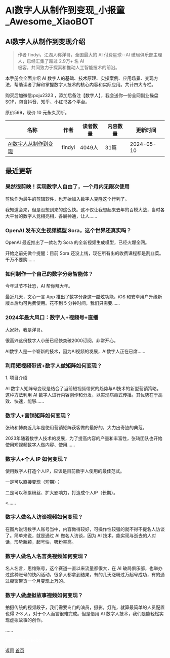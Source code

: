 # AI数字人从制作到变现_小报童_Awesome_XiaoBOT

## AI数字人从制作到变现介绍
> 作者 findyi，江湖人称洋哥，全国最大的 AI 付费星球--AI 破局俱乐部主理人，已经汇集了超过 2.9万+ 名 AI  
极客，共同致力于探索和推动人工智能技术的前沿。    
    
本手册会全面介绍 AI 数字人的基础、技术原理、实操案例、应用场景、变现方法，帮助读者了解和掌握数字人技术的核心内容和实际应用。共计四大专栏。    
    
购买后加微信:poju2323 ，添加后备注【数字人】，我会送你一份全网副业操盘SOP，包含抖音、知乎、小红书各个平台。    
    
原价599，现价 10 元永久买断。  
  


|名称|作者|读者数量|内容数量|更新时间|
|---|---|---|---|---|
|[AI数字人从制作到变现](https://xiaobot.net/p/1234569?refer=0b133df9-27dc-423b-8101-639049001c13)|findyi|4049人|31篇|2024-05-10|

## 最近更新
### 果然很剪映！实现数字人自由了，一个月内无限次使用

剪映作为最牛的剪辑软件，也开始加入数字人克隆这个行列了。

我知道会来，但是没想到来的这么快。这不仅让我想起来去年的百模大战，当时各大平台的数字人竞相亮相，各展神通，让人......

### OpenAI 发布文生视频模型 Sora，这个世界还真实吗？

OpenAI 最近推出了一款名为 Sora 的全新视频生成模型，已经火爆全网。

开始之前先做个提醒：目前 Sora 还没上线，现在所有出的收费课程都是割韭菜。千万不要购......

### 如何制作一个自己的数字分身智能体？

今年过节不社恐，AI 帮你拜大年。

最近几天，文心一言 App 推出了数字分身这一酷炫功能，iOS 和安卓用户升级新版本后均可免费使用。花不到 5 分钟时间，我们只需要......

### 2024年最大风口：数字人+视频号+直播

大家好，我是洋哥。

很高兴这份数字人小册已经快突破2000订阅，非常开心。

AI数字人是一个崭新的技术，因为AI视频的发展，AI数字人正在已席......

### 利用短视频带货+数字人做矩阵如何变现？

1\. 项目介绍

AI 数字人矩阵号变现是结合了当前短视频带货的趋势与AI技术的新型营销策略。这种方法利用 AI
数字人进行内容创作和分发，以实现病毒式传播。其优势在于高效、快速，能够......

### 数字人+营销矩阵如何变现？

张琦和博商近几年是使用营销矩阵获客做的最好的，大力出奇迹的典范。

2023年随着数字人技术的发展，为了提高内容的产量和丰富性，张琦团队也开始使用短视频数字人做内容、使用......

### 数字人+个人 IP 如何变现？

使用数字人打造个人IP，应该是目前数字人使用的最佳范式。

一是可以直接变现（短期）；

二是可以积累粉丝、扩大影响力，打造成个人IP（长期）。

<......

### 数字人做名人访谈视频如何变现？

在图片说话数字人账号当中，内容做得较好，可操作性较强的就不得不提名人访谈了。简单来说，就是通过 AI 做名人访谈，因为 AI
技术，能实现与逝去的人对话，形势新颖，起号快，吸粉率高。

### 数字人做名人名言类视频如何变现？

名人名言，思维账号，这个赛道一直以来流量都很大，在 AI
破局俱乐部，也举办过这种账号的快闪活动，很多人都拿到结果，有的几天涨粉过万起号成功，有的通过橱窗带货一个月变现上万的。

### 数字人做虚拟故事视频如何变现？

拍摄传统的视频段子，我们需要专门的演员，摄影，灯光，就算最简单的人员配置也得 2-3 人，对于个人而言很难完成。但是借用 AI
数字人技术，我们是能轻松实现虚拟故事的创作。

......


<a href="https://github.com/Reno9527/awesome-xiaobot" style="color: white; text-decoration: none;">awesome-xiaobot</a>

返回 [首页](../README.md)
